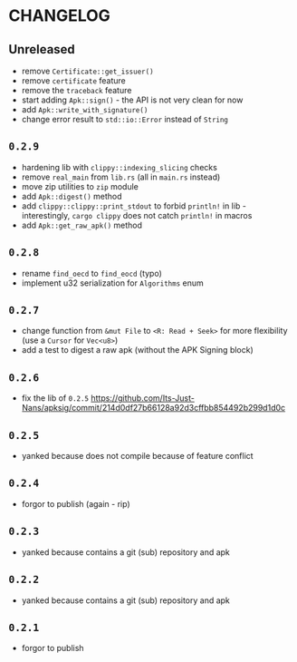 # CHANGELOG

## Unreleased

- remove `Certificate::get_issuer()`
- remove `certificate` feature
- remove the `traceback` feature
- start adding `Apk::sign()` - the API is not very clean for now
- add `Apk::write_with_signature()`
- change error result to `std::io::Error` instead of `String`

## `0.2.9`

- hardening lib with `clippy::indexing_slicing` checks
- remove `real_main` from `lib.rs` (all in `main.rs` instead)
- move zip utilities to `zip` module
- add `Apk::digest()` method
- add `clippy::clippy::print_stdout` to forbid `println!` in lib - interestingly, `cargo clippy` does not catch `println!` in macros
- add `Apk::get_raw_apk()` method

## `0.2.8`

- rename `find_oecd` to `find_eocd` (typo)
- implement u32 serialization for `Algorithms` enum

## `0.2.7`

- change function from `&mut File` to `<R: Read + Seek>` for more flexibility (use a `Cursor` for `Vec<u8>`)
- add a test to digest a raw apk (without the APK Signing block)

## `0.2.6`

- fix the lib of `0.2.5` <https://github.com/Its-Just-Nans/apksig/commit/214d0df27b66128a92d3cffbb854492b299d1d0c>

## `0.2.5`

- yanked because does not compile because of feature conflict

## `0.2.4`

- forgor to publish (again - rip)

## `0.2.3`

- yanked because contains a git (sub) repository and apk

## `0.2.2`

- yanked because contains a git (sub) repository and apk

## `0.2.1`

- forgor to publish
